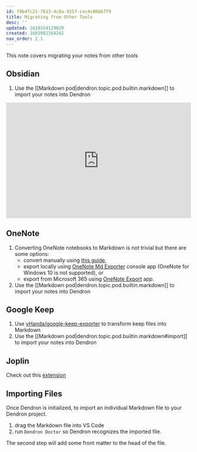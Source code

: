 ```yaml
---
id: f9b4fc21-7613-4c8a-9257-cec4c06b67f9
title: Migrating from Other Tools
desc: ''
updated: 1618154129829
created: 1603982164242
nav_order: 2.1
---
```

This note covers migrating your notes from other tools

## Obsidian

1. Use the [[Markdown pod|dendron.topic.pod.builtin.markdown]] to import your notes into Dendron

<div style="position: relative; padding-bottom: 62.5%; height: 0;"><iframe src="https://www.loom.com/embed/b2cb9672c6814ae5b149eae8e3fbca0b" frameborder="0" webkitallowfullscreen mozallowfullscreen allowfullscreen style="position: absolute; top: 0; left: 0; width: 100%; height: 100%;"></iframe></div>

## OneNote

1. Converting OneNote notebooks to Markdown is not trivial but there are some options:
   - convert manually using [this guide](https://itectec.com/superuser/how-to-export-all-onenote-pages-to-individual-markdown-files/),
   - export locally using [OneNote Md Exporter](https://github.com/alxnbl/onenote-md-exporter) console app (OneNote for Windows 10 is not supported), or
   - export from Microsoft 365 using [OneNote Export](https://github.com/sspeiser/onenote-export) app.
2. Use the [[Markdown pod|dendron.topic.pod.builtin.markdown]] to import your notes into Dendron

## Google Keep

1. Use [vHanda/google-keep-exporter](https://github.com/vHanda/google-keep-exporter) to transform keep files into Markdown
2. Use the [[Markdown pod|dendron.topic.pod.builtin.markdown#import]] to import your notes into Dendron

## Joplin

Check out this [extension](https://marketplace.visualstudio.com/items?itemName=rxliuli.joplin-vscode-plugin)

## Importing Files

Once Dendron is initialized, to import an individual Markdown file to your Dendron project.

1. drag the Markdown file into VS Code
2. run `Dendron Doctor` so Dendron recognizes the imported file. 

The second step will add some front matter to the head of the file.

